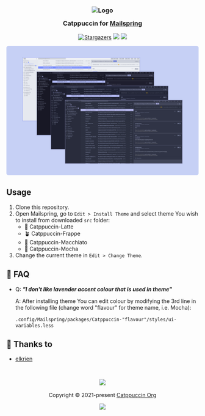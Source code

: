 <h3 align="center">
	<img src="https://raw.githubusercontent.com/catppuccin/catppuccin/dev/assets/logos/exports/1544x1544_circle.png" width="100" alt="Logo"/><br/>
	<img src="https://raw.githubusercontent.com/catppuccin/catppuccin/dev/assets/misc/transparent.png" height="30" width="0px"/>
	Catppuccin for <a href="https://getmailspring.com">Mailspring</a>
	<img src="https://raw.githubusercontent.com/catppuccin/catppuccin/dev/assets/misc/transparent.png" height="30" width="0px"/>
</h3>
<p align="center">
    <a href="https://github.com/catppuccin/mailspring/stargazers"><img alt="Stargazers" src="https://img.shields.io/github/stars/catppuccin/mailspring?style=for-the-badge&logo=starship&color=B4BEFE&logoColor=CDD6F4&labelColor=313244"></a>
    <a href="https://github.com/catppuccin/mailspring/issues"><img src="https://img.shields.io/github/issues/catppuccin/mailspring?colorA=313244&colorB=FAB387&style=for-the-badge"></a>
    <a href="https://github.com/catppuccin/mailspring/contributors"><img src="https://img.shields.io/github/contributors/catppuccin/mailspring?colorA=313244&colorB=A6E3A1&style=for-the-badge"></a>
</p>

<p align="center">
  <img src="https://raw.githubusercontent.com/catppuccin/mailspring/main/assets/cat-mailspring.png"/>
</p>

## Usage

1. Clone this repository.
2. Open Mailspring, go to `Edit > Install Theme` and select theme You wish to install from downloaded `src` folder:
    - 🌻 Catppuccin-Latte
    - 🪴 Catppuccin-Frappe
    - 🌺 Catppuccin-Macchiato
    - 🌿 Catppuccin-Mocha
3. Change the current theme in `Edit > Change Theme`.

## 🙋 FAQ

- Q: **_"I don't like lavender accent colour that is used in theme"_**
  
  A: After installing theme You can edit colour by modifying the 3rd line in the following file (change word "flavour" for theme name, i.e. Mocha): 
  
     ```shell
     .config/Mailspring/packages/Catppuccin-"flavour"/styles/ui-variables.less
     ```

## 💝 Thanks to

-   [elkrien](https://github.com/elkrien)

&nbsp;

<p align="center"><img src="https://raw.githubusercontent.com/catppuccin/catppuccin/dev/assets/footers/gray0_ctp_on_line.svg?sanitize=true" /></p>
<p align="center">Copyright &copy; 2021-present <a href="https://github.com/catppuccin" target="_blank">Catppuccin Org</a>
<p align="center"><a href="https://github.com/catppuccin/catppuccin/blob/main/LICENSE"><img src="https://img.shields.io/static/v1.svg?style=for-the-badge&label=License&message=MIT&logoColor=CDD6F4&colorA=313244&colorB=B4BEFE"/></a></p>
